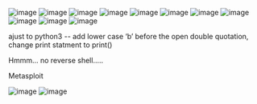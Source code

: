 ![image](https://github.com/user-attachments/assets/ee74d199-c324-4bc6-b388-2901c33c4556)
![image](https://github.com/user-attachments/assets/e80e1859-2a18-442d-9dba-5df4695e27a9)
![image](https://github.com/user-attachments/assets/519a59bb-c5ca-4062-ba98-6bd3b447fa00)
![image](https://github.com/user-attachments/assets/d34de74e-1b51-4c39-81a5-1493ed6b3108)
![image](https://github.com/user-attachments/assets/74f9aa56-2f27-4365-a8c0-5ca0086ce77d)
![image](https://github.com/user-attachments/assets/f0ea94f9-a8e8-4ee4-8796-7a47020c8c2c)
![image](https://github.com/user-attachments/assets/6733d599-38bb-429b-a928-075c88d4081d)
![image](https://github.com/user-attachments/assets/368d9a70-3ad3-4b07-abf8-13ba3af9edff)
![image](https://github.com/user-attachments/assets/f66089f0-3b62-458f-8b73-44e085739769)
![image](https://github.com/user-attachments/assets/e3b85b28-14bc-4889-b5c6-e35f74ac6de4)
![image](https://github.com/user-attachments/assets/dd4b85ba-eb60-4fcf-ba7b-b3772fe504e6)

ajust to python3 -- add lower case ‘b’ before the open double quotation, change print statment to print()

Hmmm... no reverse shell.....

Metasploit

![image](https://github.com/user-attachments/assets/d80a2382-ebee-491c-9a77-59e6274fedc9)
![image](https://github.com/user-attachments/assets/a62174a4-8f30-47a0-a9e3-6997ba42ddf4)


